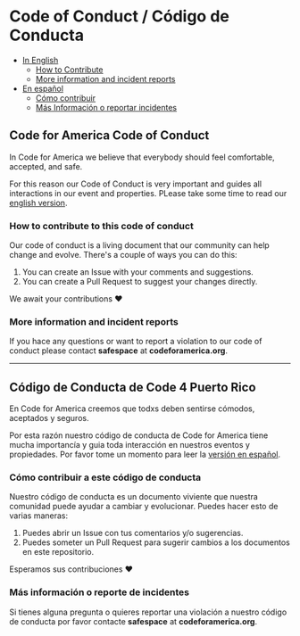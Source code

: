 # Code of Conduct / Código de Conducta

- [In English](#code-4-puerto-rico-code-of-conduct)
  - [How to Contribute](#how-to-contribute-to-this-code-of-conduct)
  - [More information and incident reports](#more-information-and-incident-reports)
- [En español](#código-de-conducta-de-code-4-puerto-rico)
  - [Cómo contribuir](#cómo-contribuir-a-este-código-de-conducta)
  - [Más Información o reportar incidentes](#más-información-o-reporte-de-incidentes)

## Code for America Code of Conduct

In Code for America we believe that everybody should feel comfortable, accepted, and safe.

For this reason our Code of Conduct is very important and guides all interactions in our event and properties. PLease take some time to read our [english version](code-of-conduct-en.md).

### How to contribute to this code of conduct

Our code of conduct is a living document that our community can help change and evolve. There's a couple of ways you can do this:

1. You can create an Issue with your comments and suggestions.
2. You can create a Pull Request to suggest your changes directly.

We await your contributions :heart:

### More information and incident reports

If you hace any questions or want to report a violation to our code of conduct please contact **safespace** at **codeforamerica.org**.

----

## Código de Conducta de Code 4 Puerto Rico

En Code for America creemos que todxs deben sentirse cómodos, aceptados y seguros.

Por esta razón nuestro código de conducta de Code for America tiene mucha importancía y guia toda interacción en nuestros eventos y propiedades. Por favor tome un momento para leer la [versión en español](code-of-conduct-es.md).

### Cómo contribuir a este código de conducta

Nuestro código de conducta es un documento viviente que nuestra comunidad puede ayudar a cambiar y evolucionar. Puedes hacer esto de varias maneras:

1. Puedes abrir un Issue con tus comentarios y/o sugerencias.
2. Puedes someter un Pull Request para sugerir cambios a los documentos en este repositorio.

Esperamos sus contribuciones :heart:

### Más información o reporte de incidentes

Si tienes alguna pregunta o quieres reportar una violación a nuestro código de conducta por favor contacte **safespace** at **codeforamerica.org**.
